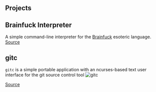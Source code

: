 ## Projects

## Brainfuck Interpreter
A simple command-line interpreter for the [Brainfuck](https://esolangs.org/wiki/Brainfuck) esoteric language.
[Source](https://github.com/canopeerus/brainfuck-interpreter)

## gitc
`gitc` is a simple portable application with an ncurses-based text user
interface for the git source control tool
![gitc](https://imgur.com/a/bpONeyh)

[Source](https://github.com/canopeerus/gitc)

